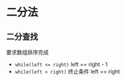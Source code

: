 # 二分法
## 二分查找
要求数组排序完成
- `while(left <= right)` left == right - 1
- `while(left < right)` 终止条件 left == right